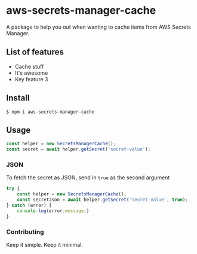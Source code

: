 # aws-secrets-manager-cache

A package to help you out when wanting to cache items from AWS Secrets Manager.

## List of features

* Cache stuff
* It's awesome
* Key feature 3

## Install

``` shell
$ npm i aws-secrets-manager-cache
```

## Usage

``` js
const helper = new SecretsManagerCache();
const secret = await helper.getSecret('secret-value');
```

### JSON

To fetch the secret as JSON, send in `true` as the second argument

``` js
try {
    const helper = new SecretsManagerCache();
    const secretJson = await helper.getSecret('secret-value', true);
} catch (error) {
    console.log(error.message;)
}
```

### Contributing

Keep it simple. Keep it minimal.
